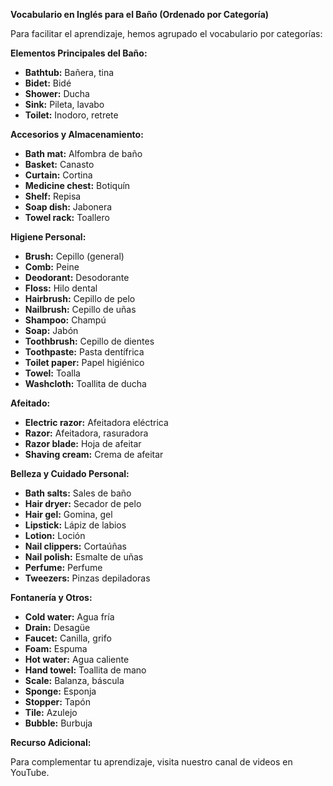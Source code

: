 

**Vocabulario en Inglés para el Baño (Ordenado por Categoría)**

Para facilitar el aprendizaje, hemos agrupado el vocabulario por categorías:

**Elementos Principales del Baño:**

*   **Bathtub:** Bañera, tina
*   **Bidet:** Bidé
*   **Shower:** Ducha
*   **Sink:** Pileta, lavabo
*   **Toilet:** Inodoro, retrete

**Accesorios y Almacenamiento:**

*   **Bath mat:** Alfombra de baño
*   **Basket:** Canasto
*   **Curtain:** Cortina
*   **Medicine chest:** Botiquín
*   **Shelf:** Repisa
*   **Soap dish:** Jabonera
*   **Towel rack:** Toallero

**Higiene Personal:**

*   **Brush:** Cepillo (general)
*   **Comb:** Peine
*   **Deodorant:** Desodorante
*   **Floss:** Hilo dental
*   **Hairbrush:** Cepillo de pelo
*   **Nailbrush:** Cepillo de uñas
*   **Shampoo:** Champú
*   **Soap:** Jabón
*   **Toothbrush:** Cepillo de dientes
*   **Toothpaste:** Pasta dentífrica
*   **Toilet paper:** Papel higiénico
*   **Towel:** Toalla
*   **Washcloth:** Toallita de ducha

**Afeitado:**

*   **Electric razor:** Afeitadora eléctrica
*   **Razor:** Afeitadora, rasuradora
*   **Razor blade:** Hoja de afeitar
*   **Shaving cream:** Crema de afeitar

**Belleza y Cuidado Personal:**

*   **Bath salts:** Sales de baño
*   **Hair dryer:** Secador de pelo
*   **Hair gel:** Gomina, gel
*   **Lipstick:** Lápiz de labios
*   **Lotion:** Loción
*   **Nail clippers:** Cortaúñas
*   **Nail polish:** Esmalte de uñas
*   **Perfume:** Perfume
*   **Tweezers:** Pinzas depiladoras

**Fontanería y Otros:**

*   **Cold water:** Agua fría
*   **Drain:** Desagüe
*   **Faucet:** Canilla, grifo
*   **Foam:** Espuma
*   **Hot water:** Agua caliente
*   **Hand towel:** Toallita de mano
*   **Scale:** Balanza, báscula
*   **Sponge:** Esponja
*   **Stopper:** Tapón
*   **Tile:** Azulejo
*   **Bubble:** Burbuja

**Recurso Adicional:**

Para complementar tu aprendizaje, visita nuestro canal de videos en YouTube.


